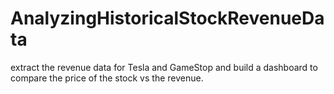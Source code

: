 # AnalyzingHistoricalStockRevenueData
extract the revenue data for Tesla and GameStop and build a dashboard to compare the price of the stock vs the revenue. 
